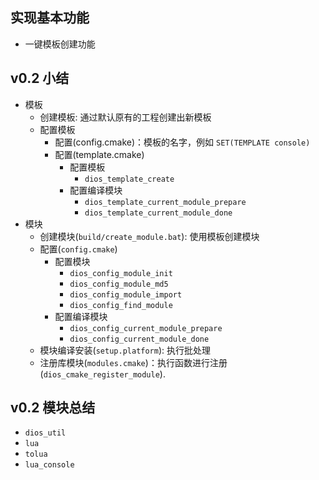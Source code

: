 

实现基本功能
----------------

* 一键模板创建功能

v0.2 小结
-----------------------

* 模板
    - 创建模板: 通过默认原有的工程创建出新模板
    - 配置模板
        + 配置(config.cmake)：模板的名字，例如 `SET(TEMPLATE console)`
        + 配置(template.cmake)
            * 配置模板
                - `dios_template_create`
            * 配置编译模块
                - `dios_template_current_module_prepare`
                - `dios_template_current_module_done`
* 模块
    - 创建模块(`build/create_module.bat`): 使用模板创建模块
    - 配置(`config.cmake`)
        + 配置模块
            * `dios_config_module_init`
            * `dios_config_module_md5`
            * `dios_config_module_import`
            * `dios_config_find_module`
        + 配置编译模块
            * `dios_config_current_module_prepare`
            * `dios_config_current_module_done`
    - 模块编译安装(`setup.platform`): 执行批处理
    - 注册库模块(`modules.cmake`)：执行函数进行注册(`dios_cmake_register_module`).

v0.2 模块总结
------------------
* `dios_util`
* `lua`
* `tolua`
* `lua_console`


